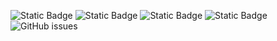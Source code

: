 ![Static Badge](https://img.shields.io/badge/blacklists-60-000000) ![Static Badge](https://img.shields.io/badge/blacklisted-2439815-cc0000) ![Static Badge](https://img.shields.io/badge/whitelisted-2244-00CC00) ![Static Badge](https://img.shields.io/badge/streaming_blacklist-28107-000000) ![GitHub issues](https://img.shields.io/github/issues/fabriziosalmi/blacklists)
